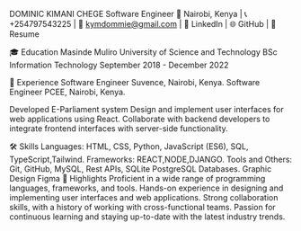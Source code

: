 DOMINIC KIMANI CHEGE
Software Engineer
📍 Nairobi, Kenya | 📞 +254797543225 | 📧 kymdommie@gmail.com | 💼 LinkedIn | 🌐 GitHub | 📄 Resume

🎓 Education
Masinde Muliro University of Science and Technology
BSc Information Technology
September 2018 - December 2022

💼 Experience
Software Engineer
Suvence, Nairobi, Kenya.
Software Engineer
PCEE, Nairobi, Kenya.

Developed E-Parliament system
Design and implement user interfaces for web applications using React.
Collaborate with backend developers to integrate frontend interfaces with server-side functionality.

🛠️ Skills
Languages: HTML, CSS, Python, JavaScript (ES6), SQL, TypeScript,Tailwind.
Frameworks: REACT,NODE,DJANGO.
Tools and Others: Git, GitHub, MySQL, Rest APIs, SQLite PostgreSQL Databases.
Graphic Design
Figma
🌟 Highlights
Proficient in a wide range of programming languages, frameworks, and tools.
Hands-on experience in designing and implementing user interfaces and web applications.
Strong collaboration skills, with a history of working with cross-functional teams.
Passion for continuous learning and staying up-to-date with the latest industry trends.

